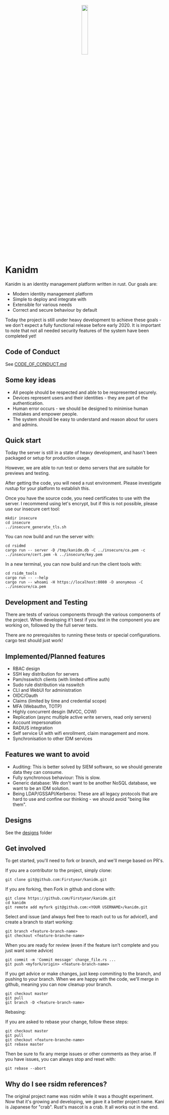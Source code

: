 
<p align="center">
  <img src="https://raw.githubusercontent.com/Firstyear/kanidm/master/artwork/logo-small.png" width="20%" height="auto" />
</p>

# Kanidm

Kanidm is an identity management platform written in rust. Our goals are:

* Modern identity management platform
* Simple to deploy and integrate with
* Extensible for various needs
* Correct and secure behaviour by default

Today the project is still under heavy development to achieve these goals - we don't expect a fully
functional release before early 2020. It is important to note that not all needed security features
of the system have been completed yet!

## Code of Conduct

See [CODE_OF_CONDUCT.md]

[CODE_OF_CONDUCT.md]: https://github.com/Firstyear/kanidm/blob/master/CODE_OF_CONDUCT.md

## Some key ideas

* All people should be respected and able to be respresented securely.
* Devices represent users and their identities - they are part of the authentication.
* Human error occurs - we should be designed to minimise human mistakes and empower people.
* The system should be easy to understand and reason about for users and admins.

## Quick start

Today the server is still in a state of heavy development, and hasn't been packaged or setup for
production usage.

However, we are able to run test or demo servers that are suitable for previews and testing.

After getting the code, you will need a rust environment. Please investigate rustup for your platform
to establish this.

Once you have the source code, you need certificates to use with the server. I recommend using
let's encrypt, but if this is not possible, please use our insecure cert tool:

    mkdir insecure
    cd insecure
    ../insecure_generate_tls.sh

You can now build and run the server with:

    cd rsidmd
    cargo run -- server -D /tmp/kanidm.db -C ../insecure/ca.pem -c ../insecure/cert.pem -k ../insecure/key.pem

In a new terminal, you can now build and run the client tools with:

    cd rsidm_tools
    cargo run -- --help
    cargo run -- whoami -H https://localhost:8080 -D anonymous -C ../insecure/ca.pem

## Development and Testing

There are tests of various components through the various components of the project. When developing
it't best if you test in the component you are working on, followed by the full server tests.

There are *no* prerequisites to running these tests or special configurations. cargo test should
just work!

## Implemented/Planned features

* RBAC design
* SSH key distribution for servers
* Pam/nsswitch clients (with limited offline auth)
* Sudo rule distribution via nsswitch
* CLI and WebUI for administration
* OIDC/Oauth
* Claims (limited by time and credential scope)
* MFA (Webauthn, TOTP)
* Highly concurrent desgin (MVCC, COW)
* Replication (async multiple active write servers, read only servers)
* Account impersonation
* RADIUS integration
* Self service UI with wifi enrollment, claim management and more.
* Synchronisation to other IDM services

## Features we want to avoid

* Auditing: This is better solved by SIEM software, so we should generate data they can consume.
* Fully synchronous behaviour: This is slow.
* Generic database: We don't want to be another NoSQL database, we want to be an IDM solution.
* Being LDAP/GSSAPI/Kerberos: These are all legacy protocols that are hard to use and confine our thinking - we should avoid "being like them".

## Designs

See the [designs] folder

[designs]: https://github.com/Firstyear/kanidm/tree/master/designs

## Get involved

To get started, you'll need to fork or branch, and we'll merge based on PR's.

If you are a contributor to the project, simply clone:

```
git clone git@github.com:Firstyear/kanidm.git
```

If you are forking, then Fork in github and clone with:

```
git clone https://github.com/Firstyear/kanidm.git
cd kanidm
git remote add myfork git@github.com:<YOUR USERNAME>/kanidm.git
```

Select and issue (and always feel free to reach out to us for advice!), and create a branch to
start working:

```
git branch <feature-branch-name>
git checkout <feature-branche-name>
```

When you are ready for review (even if the feature isn't complete and you just want some advice)

```
git commit -m 'Commit message' change_file.rs ...
git push <myfork/origin> <feature-branch-name>
```

If you get advice or make changes, just keep commiting to the branch, and pushing to your branch.
When we are happy with the code, we'll merge in github, meaning you can now cleanup your branch.

```
git checkout master
git pull
git branch -D <feature-branch-name>
```

Rebasing:

If you are asked to rebase your change, follow these steps:

```
git checkout master
git pull
git checkout <feature-branche-name>
git rebase master
```

Then be sure to fix any merge issues or other comments as they arise. If you have issues, you can
always stop and reset with:

```
git rebase --abort
```


## Why do I see rsidm references?

The original project name was rsidm while it was a thought experiment. Now that it's growing
and developing, we gave it a better project name. Kani is Japanese for "crab". Rust's mascot
is a crab. It all works out in the end.



